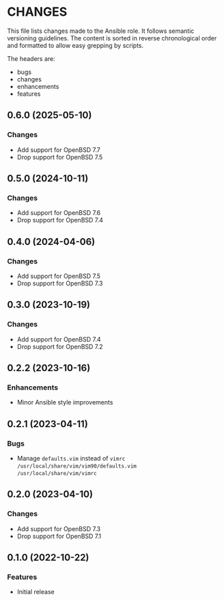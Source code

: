 # CHANGES

This file lists changes made to the Ansible role. It follows semantic versioning
guidelines. The content is sorted in reverse chronological order and formatted
to allow easy grepping by scripts.

The headers are:
- bugs
- changes
- enhancements
- features

## 0.6.0 (2025-05-10)

### Changes

- Add support for OpenBSD 7.7
- Drop support for OpenBSD 7.5

## 0.5.0 (2024-10-11)

### Changes

- Add support for OpenBSD 7.6
- Drop support for OpenBSD 7.4

## 0.4.0 (2024-04-06)

### Changes

- Add support for OpenBSD 7.5
- Drop support for OpenBSD 7.3

## 0.3.0 (2023-10-19)

### Changes

- Add support for OpenBSD 7.4
- Drop support for OpenBSD 7.2

## 0.2.2 (2023-10-16)

### Enhancements

- Minor Ansible style improvements

## 0.2.1 (2023-04-11)

### Bugs

- Manage `defaults.vim` instead of `vimrc` \
  `/usr/local/share/vim/vim90/defaults.vim` \
  `/usr/local/share/vim/vimrc`

## 0.2.0 (2023-04-10)

### Changes

- Add support for OpenBSD 7.3
- Drop support for OpenBSD 7.1

## 0.1.0 (2022-10-22)

### Features

- Initial release
